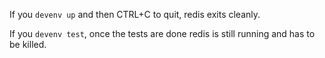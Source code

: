 If you `devenv up` and then CTRL+C to quit, redis exits cleanly.

If you `devenv test`, once the tests are done redis is still running and has to be killed.
